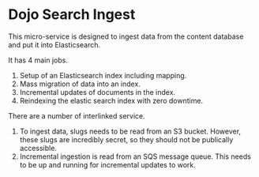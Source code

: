 # Dojo Search Ingest

This micro-service is designed to ingest data from the content database and put it into Elasticsearch.

It has 4 main jobs.

1. Setup of an Elasticsearch index including mapping.
1. Mass migration of data into an index.
1. Incremental updates of documents in the index.
1. Reindexing the elastic search index with zero downtime.

There are a number of interlinked service.

1. To ingest data, slugs needs to be read from an S3 bucket. However, these slugs are incredibly secret, so they should not be publically accessible.
1. Incremental ingestion is read from an SQS message queue. This needs to be up and running for incremental updates to work.
